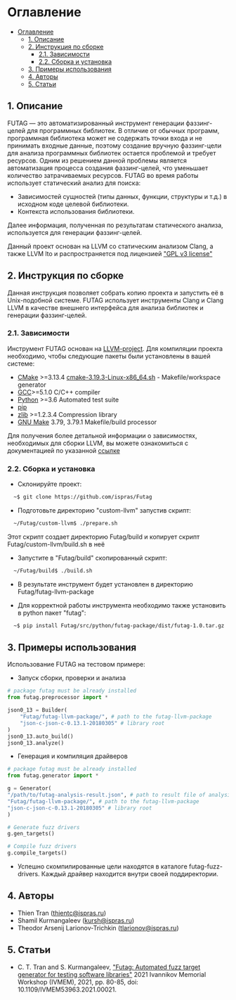 # Оглавление

- [Оглавление](#оглавление)
  - [1. Описание](#1-описание)
  - [2. Инструкция по сборке](#2-инструкция-по-сборке)
    - [2.1. Зависимости](#21-зависимости)
    - [2.2. Сборка и установка](#22-сборка-и-установка)
  - [3. Примеры использования](#3-примеры-использования)
  - [4. Авторы](#4-авторы)
  - [5. Статьи](#5-статьи)

## 1. Описание

FUTAG — это автоматизированный инструмент генерации фаззинг-целей для программных библиотек.
В отличие от обычных программ, программная библиотека может не содержать точки входа и не принимать входные данные, поэтому создание вручную фаззинг-цели для анализа программных библиотек остается проблемой и требует ресурсов. Одним из решением данной проблемы является автоматизация процесса создания фаззинг-целей, что уменьшает количество затрачиваемых ресурсов.
FUTAG во время работы использует статический анализ для поиска:

- Зависимостей сущностей (типы данных, функции, структуры и т.д.) в исходном коде целевой библиотеки.
- Контекста использования библиотеки.

Далее информация, полученная по результатам статического анализа, используется для генерации фаззинг-целей.

Данный проект основан на LLVM со статическим анализом Clang, а также LLVM lto и распространяется под лицензией ["GPL v3 license"](https://llvm.org/docs/DeveloperPolicy.html#new-llvm-project-license-framework)

## 2. Инструкция по сборке

Данная инструкция позволяет собрать копию проекта и запустить её в Unix-подобной системе. FUTAG использует инструменты Clang и Clang LLVM в качестве внешнего интерфейса для анализа библиотек и генерации фаззинг-целей.

### 2.1. Зависимости

Инструмент FUTAG основан на [LLVM-project](https://llvm.org/). Для компиляции проекта необходимо, чтобы следующие пакеты были установлены в вашей системе:

- [CMake](https://cmake.org/) >=3.13.4 [cmake-3.19.3-Linux-x86_64.sh](https://github.com/Kitware/CMake/releases/download/v3.19.3/cmake-3.19.3-Linux-x86_64.sh) - Makefile/workspace generator
- [GCC](https://gcc.gnu.org/)>=5.1.0 C/C++ compiler
- [Python](https://www.python.org/) >=3.6 Automated test suite
- [pip](https://pypi.org/project/pip/)
- [zlib](http://zlib.net/) >=1.2.3.4 Compression library
- [GNU Make](http://savannah.gnu.org/projects/make) 3.79, 3.79.1 Makefile/build processor

Для получения более детальной информации о зависимостях, необходимых для сборки LLVM, вы можете ознакомиться с документацией по указанной [ссылке](https://llvm.org/docs/GettingStarted.html#requirements)

### 2.2. Сборка и установка

- Склонируйте проект:

```bash
  ~$ git clone https://github.com/ispras/Futag
```
- Подготовьте директорию "custom-llvm" запустив скрипт:
```bash
  ~/Futag/custom-llvm$ ./prepare.sh
```
Этот скрипт создает директорию Futag/build и копирует скрипт Futag/custom-llvm/build.sh в неё

- Запустите в "Futag/build" скопированный скрипт:

```bash
  ~/Futag/build$ ./build.sh
```

- В результате инструмент будет установлен в директорию Futag/futag-llvm-package

- Для корректной работы инструмента необходимо также установить в python пакет "futag":

```bash
  ~$ pip install Futag/src/python/futag-package/dist/futag-1.0.tar.gz
```

## 3. Примеры использования

Использование FUTAG на тестовом примере:

- Запуск сборки, проверки и анализа

```python
# package futag must be already installed
from futag.preprocessor import *

json0_13 = Builder(
    "Futag/futag-llvm-package/", # path to the futag-llvm-package
    "json-c-json-c-0.13.1-20180305" # library root
)
json0_13.auto_build()
json0_13.analyze()
```

- Генерация и компиляция драйверов

```python
# package futag must be already installed
from futag.generator import *

g = Generator(
"/path/to/futag-analysis-result.json", # path to result file of analysis
"Futag/futag-llvm-package/", # path to the futag-llvm-package
"json-c-json-c-0.13.1-20180305" # library root
)

# Generate fuzz drivers
g.gen_targets()

# Compile fuzz drivers
g.compile_targets()
```
- Успешно скомпилированные цели находятся в каталоге futag-fuzz-drivers. Каждый драйвер находится внутри своей поддиректории.

## 4. Авторы

- Thien Tran (thientc@ispras.ru)
- Shamil Kurmangaleev (kursh@ispras.ru)
- Theodor Arsenij Larionov-Trichkin (tlarionov@ispras.ru)

## 5. Статьи

- C. T. Tran and S. Kurmangaleev, ["Futag: Automated fuzz target generator for testing software libraries"](https://ieeexplore.ieee.org/document/9693749) 2021 Ivannikov Memorial Workshop (IVMEM), 2021, pp. 80-85, doi: 10.1109/IVMEM53963.2021.00021.
